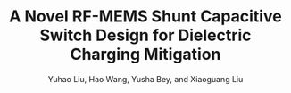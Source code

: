 ---
type: conference
title: A Novel RF-MEMS Shunt Capacitive Switch Design for Dielectric Charging Mitigation
author: Yuhao Liu, Hao Wang, Yusha Bey, and Xiaoguang Liu
journal:
volume:
number:
year: 2015
month: Jul.
doi: 10.1109/IMWS-AMP.2015.7324955
pages:
publisher:
booktitle: IEEE MTT-S International Microwave Workshop Series on Advanced Materials and Processes for RF and THz Applications
note: Invited
sort_key: 201507
topic: hot-rfmems
---